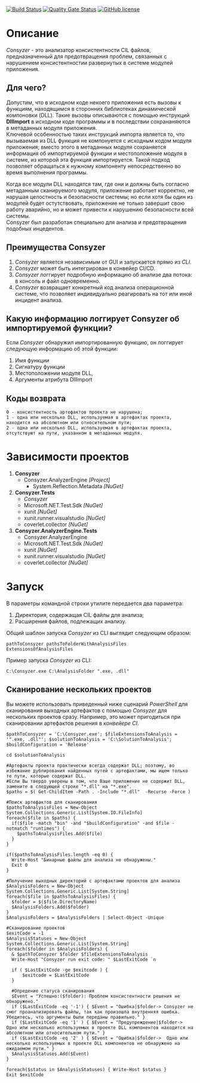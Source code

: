 [![Build Status](https://github.com/Maslinin/Consyzer/workflows/Build/badge.svg)](https://github.com/Maslinin/Consyzer/actions/workflows/build.yml) [![Quality Gate Status](https://sonarcloud.io/api/project_badges/measure?project=Maslinin_Consyzer&metric=alert_status)](https://sonarcloud.io/summary/new_code?id=Maslinin_Consyzer) [![GitHub license](https://badgen.net/github/license/Maslinin/Consyzer)](https://github.com/Maslinin/Consyzer/blob/master/LICENSE)

# Описание
*Consyzer* - это анализатор консистентности CIL файлов, предназначенный для предотвращения проблем, связанных с нарушением консистентностии развернутых в системе модулей приложения.

## Для чего?
Допустим, что в исходном коде некоего приложения есть вызовы к функциям, находящимся в сторонних библиотеках динамической компоновки (DLL). Такие вызовы описываются с помощью инструкций **DllImport** в исходном коде программы и в последствии сохрананяются в метаданных модуля приложения.        
Ключевой особенностью таких инструкций импорта является то, 
что вызываемая из DLL функция не компонуется с исходным кодом модуля приложения; 
вместо этого в метаданных модуля сохраняется информация об импортируемой функции и местоположение модуля в системе, из которой эта функция импортируется.
Такой подход позволяет обращаться к нужному компоненту непосредственно во время выполнения программы.           

Когда все модули DLL находятся там, где они и должны быть согласно метаданным сканируемого модуля, приложение работает корректно, не нарушая целостность и безопасности системы; 
но если хотя бы один из модулей будет остутствовать, приложение не только завершит свою работу аварийно, но и может привести к нарушению безопасности всей системы.              
Consyzer был разработан специально для анализа и предотвращения подобных инцедентов.

## Преимущества Consyzer
1. *Consyzer* является независимым от GUI и запускается прямо из *CLI*.
2. *Consyzer* может быть интегрирован в конвейер CI/CD.
3. *Consyzer* логгирует подробную информацию об анализе два потока: в консоль и файл одновременно.
4. *Consyzer* возвращает конкретный код анализа операционной системе, что позволяет индивидуально реагировать на тот или иной инцидент анализа.

## Какую информацию логгирует Consyzer об импортируемой функции?
Если *Consyzer* обнаружил импортированную функцию, он логгирует следующую информацию об этой функции:
1. Имя функции
2. Сигнатуру функции
3. Местоположении модуля DLL, 
4. Аргументы атрибута DllImport

## Коды возврата
```
0 - консистентность артефактов проекта не нарушена;
1 - одна или несколько DLL, используемая в артефактах проекта, находится на абсолютном или относительном пути;
2 - одна или несколько DLL, используемая в артефактах проекта, отсутствуют на пути, указанном в метаданных модуля.
```

# Зависимости проектов
1. **Consyzer**
   - Consyzer.AnalyzerEngine *[Project]*
     - System.Reflection.Metadata *[NuGet]*
2. **Consyzer.Tests**
   - *Consyzer*
   - Microsoft.NET.Test.Sdk *[NuGet]*
   - xunit *[NuGet]*
   - xunit.runner.visualstudio *[NuGet]*
   - coverlet.collector *[NuGet]*
3. **Consyzer.AnalyzerEngine.Tests**
   - Consyzer.AnalyzerEngine
   - Microsoft.NET.Test.Sdk *[NuGet]*
   - xunit *[NuGet]*
   - xunit.runner.visualstudio *[NuGet]*
   - coverlet.collector *[NuGet]*

# Запуск    
В параметры командной строки утилите передается два параметра: 
1. Директория, содержащая CIL файлы для анализа;
2. Расширения файлов, подлежащих анализу.

Общий шаблон запуска *Consyzer* из CLI выглядит следующим образом:
```
pathToConsyzer pathsToFolderWithAnalysisFiles ExtensionsOfAnalysisFiles
```

Пример запуска *Consyzer* из CLI:

```
C:\Consyzer.exe C:\AnalysisFolder ".exe, .dll"
```

## Сканирование нескольких проектов
Вы можете использовать приведенный ниже сценарий *PowerShell* для сканирования выходных артефактов с помощью *Consyzer* для нескольких проектов сразу. 
Например, это может пригодиться при сканировании артефактов решения в *конвейере CI*.

```
$pathToConsyzer = 'C:\Consyzer.exe'; $fileExtensionsToAnalysis = '".exe, .dll"'; $solutionToAnalysis = 'C:\SolutionToAnalysis'; $buildConfiguration = 'Release'

cd $solutionToAnalysis

#Артефакты проекта практически всегда содержат DLL; поэтому, во избежание дублирования найденных путей с артефактами, мы ищем только те пути, которые содержат DLL.
#Если Вы твердо уверены в том, что Ваше приложение не содержит DLL, замените в следующей строке "*.dll" на "*.exe".
$paths = $( Get-ChildItem -Path . -Include "*.dll"  -Recurse -Force )

#Поиск артефактов для сканирования
$pathsToAnalysisFiles = New-Object System.Collections.Generic.List[System.IO.FileInfo]
foreach($file in $paths) {
  if($file -match "bin" -and "$buildConfiguration" -and $file -notmatch "runtimes") {
	$pathsToAnalysisFiles.Add($file)
  }
}

if($pathsToAnalysisFiles.length -eq 0) {
  Write-Host "Бинарные файлы для анализа не обнаружены."
  Exit 0
}

#Получение выходных директорий с артефактами проектов для анализа
$AnalysisFolders = New-Object System.Collections.Generic.List[System.String]
foreach($file in $pathsToAnalysisFiles) {
  $folder = $($file.DirectoryName)
  $AnalysisFolders.Add($folder)
}
$AnalysisFolders = $AnalysisFolders | Select-Object -Unique

#Сканирование проектов
$exitCode = -1
$AnalysisStatuses = New-Object System.Collections.Generic.List[System.String]
foreach($folder in $AnalysisFolders) {
  & $pathToConsyzer $folder $fileExtensionsToAnalysis
  Write-Host "Consyzer run exit code: " $LastExitCode `n

  if ( $LastExitCode -ge $exitcode ) {
	  $exitcode = $LastExitCode
  }
  
  #Опредение статуса сканирования
  $Event = "Успешно:($folder): Проблем консистентности решения не обнаружено."
  if ($LastExitCode -eq '-1') { $Event = "Ошибка|$folder-> Consyzer не смог проанализировать файлы, так как произошла внутренняя ошибка. Убедитесь, что аргументы были переданы правильно." }
  if ($LastExitCode -eq '1' ) { $Event = "Предупреждение|$folder->  Одно или несколько используемых в проекте DLL компонентов находится на абсолютном или относительном пути." }
  if ($LastExitCode -eq '2' ) { $Event = "Ошибка|$folder->  Одно или несколько используемых в проекте DLL компонентов не обнаружено на ожидаемом пути." }
  $AnalysisStatuses.Add($Event)
}

foreach($status in $AnalysisStatuses) { Write-Host $status }
Exit $exitCode
```

